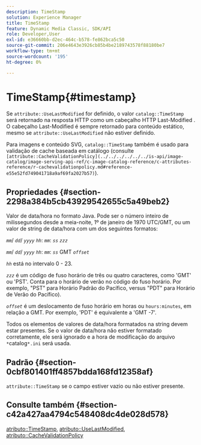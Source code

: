 ```yaml
---
description: TimeStamp
solution: Experience Manager
title: TimeStamp
feature: Dynamic Media Classic, SDK/API
role: Developer,User
exl-id: e36660bb-d2ec-464c-b578-fe862bca5c50
source-git-commit: 206e4643e3926cb85b4be2189743578f88180be7
workflow-type: tm+mt
source-wordcount: '195'
ht-degree: 0%

---
```


# TimeStamp{#timestamp}

Se `attribute::UseLastModified` for definido, o valor `catalog::TimeStamp` será retornado na resposta HTTP como um cabeçalho HTTP Last-Modified . O cabeçalho Last-Modified é sempre retornado para conteúdo estático, mesmo se `attribute::UseLastModified` não estiver definido.

Para imagens e conteúdo SVG, `catalog::TimeStamp` também é usado para validação de cache baseada em catálogo (consulte ` [attribute::CacheValidationPolicy](../../../../../../is-api/image-catalog/image-serving-api-ref/c-image-catalog-reference/c-attributes-reference/r-cachevalidationpolicy.md#reference-e55e52fd749041718a9af69fa2027b57)`).

## Propriedades {#section-2298a384b5cb43929542655c5a49beb2}

Valor de data/hora no formato Java. Pode ser o número inteiro de milissegundos desde a meia-noite, 1º de janeiro de 1970 UTC/GMT, ou um valor de string de data/hora com um dos seguintes formatos:

*`mm`*/  *`dd`*/  *`yyyy`* *`hh`*:  *`mm`*:  *`ss`* *`zzz`*

*`mm`*/  *`dd`*/  *`yyyy`* *`hh`*:  *`mm`*:  *`ss`* GMT  *`offset`*

*`hh`* está no intervalo 0 - 23.

*`zzz`* é um código de fuso horário de três ou quatro caracteres, como &#39;GMT&#39; ou &#39;PST&#39;. Conta para o horário de verão no código do fuso horário. Por exemplo, &quot;PST&quot; para Horário Padrão do Pacífico, versus &quot;PDT&quot; para Horário de Verão do Pacífico).

*`offset`* é um deslocamento de fuso horário em horas ou  `hours:minutes`, em relação a GMT. Por exemplo, &#39;PDT&#39; é equivalente a &#39;GMT -7&#39;.

Todos os elementos de valores de data/hora formatados na string devem estar presentes. Se o valor de data/hora não estiver formatado corretamente, ele será ignorado e a hora de modificação do arquivo `*`catalog`*.ini` será usada.

## Padrão {#section-0cbf801401ff4857bdda168fd12358af}

`attribute::TimeStamp` se o campo estiver vazio ou não estiver presente.

## Consulte também {#section-c42a427aa4794c548408dc4de028d578}

[atributo::TimeStamp](../../../../../../is-api/image-catalog/image-serving-api-ref/c-image-catalog-reference/c-attributes-reference/r-timestamp.md#reference-4213c599a64942ee8cb9d80696b08296),  [atributo::UseLastModified](../../../../../../is-api/image-catalog/image-serving-api-ref/c-image-catalog-reference/c-attributes-reference/r-uselastmodified.md#reference-73ecc421e6864a38aec5a4775f06b8e8),  [atributo::CacheValidationPolicy](../../../../../../is-api/image-catalog/image-serving-api-ref/c-image-catalog-reference/c-attributes-reference/r-cachevalidationpolicy.md#reference-e55e52fd749041718a9af69fa2027b57)
